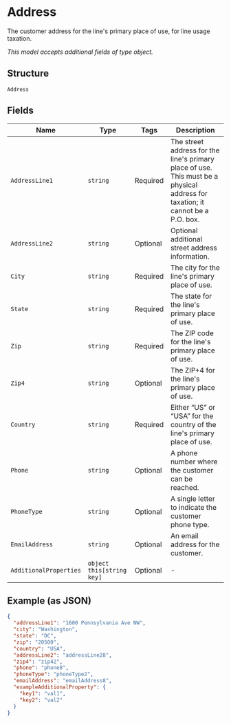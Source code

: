 
# Address

The customer address for the line's primary place of use, for line usage taxation.

*This model accepts additional fields of type object.*

## Structure

`Address`

## Fields

| Name | Type | Tags | Description |
|  --- | --- | --- | --- |
| `AddressLine1` | `string` | Required | The street address for the line's primary place of use. This must be a physical address for taxation; it cannot be a P.O. box. |
| `AddressLine2` | `string` | Optional | Optional additional street address information. |
| `City` | `string` | Required | The city for the line's primary place of use. |
| `State` | `string` | Required | The state for the line's primary place of use. |
| `Zip` | `string` | Required | The ZIP code for the line's primary place of use. |
| `Zip4` | `string` | Optional | The ZIP+4 for the line's primary place of use. |
| `Country` | `string` | Required | Either “US” or “USA” for the country of the line's primary place of use. |
| `Phone` | `string` | Optional | A phone number where the customer can be reached. |
| `PhoneType` | `string` | Optional | A single letter to indicate the customer phone type. |
| `EmailAddress` | `string` | Optional | An email address for the customer. |
| `AdditionalProperties` | `object this[string key]` | Optional | - |

## Example (as JSON)

```json
{
  "addressLine1": "1600 Pennsylvania Ave NW",
  "city": "Washington",
  "state": "DC",
  "zip": "20500",
  "country": "USA",
  "addressLine2": "addressLine28",
  "zip4": "zip42",
  "phone": "phone8",
  "phoneType": "phoneType2",
  "emailAddress": "emailAddress8",
  "exampleAdditionalProperty": {
    "key1": "val1",
    "key2": "val2"
  }
}
```

